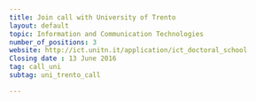 ```yaml
---
title: Join call with University of Trento
layout: default
topic: Information and Communication Technologies
number_of_positions: 3
website: http://ict.unitn.it/application/ict_doctoral_school
Closing date : 13 June 2016
tag: call_uni
subtag: uni_trento_call

---
```

